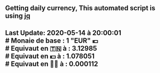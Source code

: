 ## Getting daily currency, This automated script is using [jq](https://stedolan.github.io/jq/)
## Last Update:  2020-05-14 à 20:00:01 </br># Monaie de base : 1 "EUR" 💶 </br> # Equivaut en 🇹🇳 à :  3.12985 </br> # Equivaut en 💵 à : 1.078051</br> # Equivaut en 🐱‍💻 à :  0.000112
